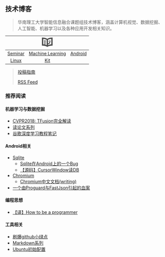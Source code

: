 ## 技术博客

> 华南理工大学智能信息融合课题组技术博客，涵盖计算机视觉、数据挖掘、人工智能、机器学习以及各种应用开发相关知识。


||![](../128.png)||
| :-:| :-:  | :-:  |
|[Seminar](seminar/README.md)| [Machine Learning](ml/README.md)|[Android](android/README.md) | [Java](java/README.md) |
| [Linux](linux/note.md) | [Kit](kit/README.md) | 

> [投稿指南](publish.md)
>
> [RSS Feed](https://blog.so-link.org/feed)


### 推荐阅读

#### 机器学习与数据挖掘
- [CVPR2018: TFusion完全解读](ml/papers/TFusion.md)
- [读论文系列](ml/papers/README.md)
- [谷歌深度学习教程笔记](https://github.com/ahangchen/GDLnotes)


#### Android相关
 - [Sqlite](android/sqlite/README.md)
   - [Sqlite在Android上的一个Bug](android/sqlite/SQLITE在ANDROID上的一个BUG.md)
   - [【源码】CursorWindow读DB](android/sqlite/从源码看ANDROID中SQLITE是怎么通过CURSORWINDOW读DB的.md)  
 - [Chromium](android/chromium/README.md)
   - [Chromium中文文档(writing)](https://ahangchen.gitbooks.io/chromium_doc_zh/content/zh/)
 - [一个由Proguard与FastJson引起的血案](android/一个由PROGUARD与FASTJSON引起的血案.md)

#### 编程思想
- [【译】How to be a programmer](https://ahangchen.gitbooks.io/how-to-be-a-programmer-cn/content/)

#### 工具相关
-  [刷爆github小绿点](kit/git/green_blush.md)
-  [Markdown系列](kit/markdown/README.md)
-  [Ubuntu初始配置](linux/ubuntu_init.md)



